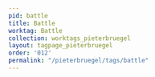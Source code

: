 ```yaml
---
pid: battle
title: Battle
worktag: Battle
collection: worktags_pieterbruegel
layout: tagpage_pieterbruegel
order: '012'
permalink: "/pieterbruegel/tags/battle"
---
```

